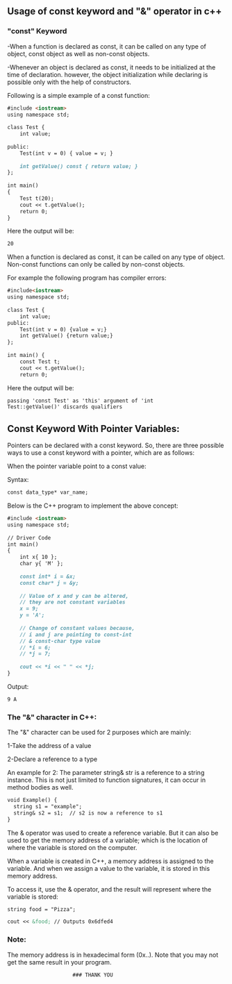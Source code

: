 ## Usage of const keyword and "&" operator in c++

### "const" Keyword 

-When a function is declared as const, it can be called on any type of object, const object as well as non-const objects.

-Whenever an object is declared as const, it needs to be initialized at the time of declaration. however, the object initialization while declaring is possible only with the help of constructors.

Following is a simple example of a const function:

```markdown
#include <iostream>
using namespace std;
 
class Test {
    int value;
 
public:
    Test(int v = 0) { value = v; }
 
    int getValue() const { return value; }
};
 
int main()
{
    Test t(20);
    cout << t.getValue();
    return 0;
}
```
Here the output will be:

```markdown
20
```
When a function is declared as const, it can be called on any type of object. Non-const functions can only be called by non-const objects. 

For example the following program has compiler errors:
```markdown
#include<iostream>
using namespace std;
 
class Test {
    int value;
public:
    Test(int v = 0) {value = v;}
    int getValue() {return value;}
};
 
int main() {
    const Test t;
    cout << t.getValue();
    return 0;
```

Here the output will be:

```markdown
passing 'const Test' as 'this' argument of 'int 
Test::getValue()' discards qualifiers
```

## Const Keyword With Pointer Variables:

Pointers can be declared with a const keyword. So, there are three possible ways to use a const keyword with a pointer, which are as follows:

When the pointer variable point to a const value:

Syntax: 
```markdown
const data_type* var_name;
```

Below is the C++ program to implement the above concept: 

```markdown
#include <iostream>
using namespace std;
 
// Driver Code
int main()
{
    int x{ 10 };
    char y{ 'M' };
 
    const int* i = &x;
    const char* j = &y;
 
    // Value of x and y can be altered,
    // they are not constant variables
    x = 9;
    y = 'A';
 
    // Change of constant values because,
    // i and j are pointing to const-int
    // & const-char type value
    // *i = 6;
    // *j = 7;
 
    cout << *i << " " << *j;
}
```
Output: 
```markdown
9 A
```
### The "&" character in C++:

The "&" character can be used for 2 purposes which are mainly:

1-Take the address of a value

2-Declare a reference to a type

An example for 2: The parameter string& str is a reference to a string instance. This is not just limited to function signatures, it can occur in method bodies as well.

```markdown
void Example() {
  string s1 = "example";
  string& s2 = s1;  // s2 is now a reference to s1
}
```
The & operator was used to create a reference variable. But it can also be used to get the memory address of a variable; which is the location of where the variable is stored on the computer.

When a variable is created in C++, a memory address is assigned to the variable. And when we assign a value to the variable, it is stored in this memory address.

To access it, use the & operator, and the result will represent where the variable is stored:

```markdown
string food = "Pizza";

cout << &food; // Outputs 0x6dfed4
```
### Note:
The memory address is in hexadecimal form (0x..). Note that you may not get the same result in your program.

                         ### THANK YOU
